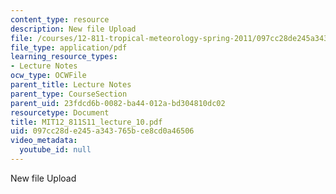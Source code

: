 ```yaml
---
content_type: resource
description: New file Upload
file: /courses/12-811-tropical-meteorology-spring-2011/097cc28de245a343765bce8cd0a46506_MIT12_811S11_lecture_10.pdf
file_type: application/pdf
learning_resource_types:
- Lecture Notes
ocw_type: OCWFile
parent_title: Lecture Notes
parent_type: CourseSection
parent_uid: 23fdcd6b-0082-ba44-012a-bd304810dc02
resourcetype: Document
title: MIT12_811S11_lecture_10.pdf
uid: 097cc28d-e245-a343-765b-ce8cd0a46506
video_metadata:
  youtube_id: null
---
```

New file Upload